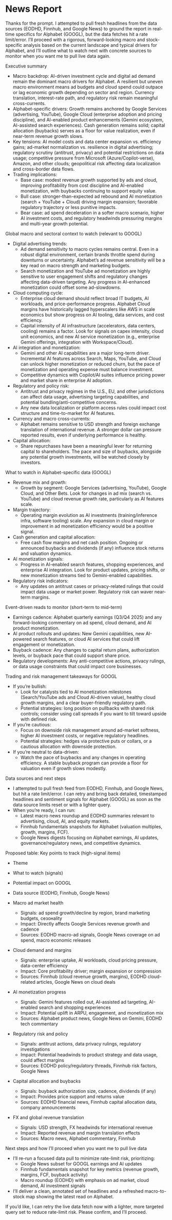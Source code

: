 # News Report

Thanks for the prompt. I attempted to pull fresh headlines from the data sources (EODHD, Finnhub, and Google News) to ground the report in real-time specifics for Alphabet (GOOGL), but the data fetches hit a rate limit/error. I’ll proceed with a rigorous, forward-looking macro and stock-specific analysis based on the current landscape and typical drivers for Alphabet, and I’ll outline what to watch next with concrete sources to monitor when you want me to pull live data again.

Executive summary
- Macro backdrop: AI-driven investment cycle and digital ad demand remain the dominant macro drivers for Alphabet. A resilient but uneven macro environment means ad budgets and cloud spend could outpace or lag economic growth depending on sector and region. Currency translation, interest-rate path, and regulatory risk remain meaningful cross-currents.
- Alphabet-specific drivers: Growth remains anchored by Google Services (advertising, YouTube), Google Cloud (enterprise adoption and pricing discipline), and AI-enabled product enhancements (Gemini ecosystem, AI-assisted search experiences). Cash generation remains solid; capital allocation (buybacks) serves as a floor for value realization, even if near-term revenue growth slows.
- Key tensions: AI model costs and data center expansion vs. efficiency gains; ad-market normalization vs. resilience in digital advertising; regulatory scrutiny (antitrust, privacy) and potential restrictions on data usage; competitive pressure from Microsoft (Azure/Copilot-verse), Amazon, and other clouds; geopolitical risk affecting data localization and cross-border data flows.
- Trading implications: 
  - Base case: modest revenue growth supported by ads and cloud, improving profitability from cost discipline and AI-enabled monetization, with buybacks continuing to support equity value.
  - Bull case: stronger-than-expected ad rebound and AI monetization (search + YouTube + Cloud) driving margin expansion; favorable regulatory trajectory or less punitive impacts.
  - Bear case: ad spend deceleration in a softer macro scenario, higher AI investment costs, and regulatory headwinds pressuring margins and multi-year growth potential.

Global macro and sectoral context to watch (relevant to GOOGL)
- Digital advertising trends:
  - Ad demand sensitivity to macro cycles remains central. Even in a robust digital environment, certain brands throttle spend during downturns or uncertainty. Alphabet’s ad revenue sensitivity will be a key read on macro strength and marketing budgets.
  - Search monetization and YouTube ad monetization are highly sensitive to user engagement shifts and regulatory changes affecting data-driven targeting. Any progress in AI-enhanced monetization could offset some ad-slowdowns.
- Cloud computing cycle:
  - Enterprise cloud demand should reflect broad IT budgets, AI workloads, and price-performance progress. Alphabet Cloud margins have historically lagged hyperscalers like AWS in scale economics but show progress on AI tooling, data services, and cost efficiency.
  - Capital intensity of AI infrastructure (accelerators, data centers, cooling) remains a factor. Look for signals on capex intensity, cloud unit economics, and new AI service monetization (e.g., enterprise Gemini offerings, integration with Workspace/Cloud).
- AI integration and monetization:
  - Gemini and other AI capabilities are a major long-term driver. Incremental AI features across Search, Maps, YouTube, and Cloud can unlock higher monetization or reduced churn, but the pace of monetization and operating expense must balance investment.
  - Competitive dynamics with Copilot/AI suites influence pricing power and market share in enterprise AI adoption.
- Regulatory and policy risk:
  - Antitrust and privacy regimes in the U.S., EU, and other jurisdictions can affect data usage, advertising targeting capabilities, and potential bundling/anti-competitive concerns.
  - Any new data localization or platform access rules could impact cost structure and time-to-market for AI features.
- Currency and macro cross-currents:
  - Alphabet remains sensitive to USD strength and foreign exchange translation of international revenue. A stronger dollar can pressure reported results, even if underlying performance is healthy.
- Capital allocation:
  - Share repurchases have been a meaningful lever for returning capital to shareholders. The pace and size of buybacks, alongside any potential growth investments, will be watched closely by investors.

What to watch in Alphabet-specific data (GOOGL)
- Revenue mix and growth: 
  - Growth by segment: Google Services (advertising, YouTube), Google Cloud, and Other Bets. Look for changes in ad mix (search vs. YouTube) and cloud revenue growth rate, particularly as AI features scale.
- Margin trajectory:
  - Operating margin evolution as AI investments (training/inference infra, software tooling) scale. Any expansion in cloud margin or improvement in ad monetization efficiency would be a positive signal.
- Cash generation and capital allocation:
  - Free cash flow margins and net cash position. Ongoing or announced buybacks and dividends (if any) influence stock returns and valuation dynamics.
- AI monetization signals:
  - Progress in AI-enabled search features, shopping experiences, and enterprise AI integration. Look for product updates, pricing shifts, or new monetization streams tied to Gemini-enabled capabilities.
- Regulatory risk indicators:
  - Any updates on antitrust cases or privacy-related rulings that could impact data usage or market power. Regulatory risk can waver near-term margins.

Event-driven reads to monitor (short-term to mid-term)
- Earnings cadence: Alphabet quarterly earnings (Q3/Q4 2025) and any forward-looking commentary on ad spend, cloud demand, and AI product monetization.
- AI product rollouts and updates: New Gemini capabilities, new AI-powered search features, or cloud AI services that could lift engagement or monetization.
- Buyback cadence: Any changes to capital return plans, authorization levels, or buyback pace that could support share price.
- Regulatory developments: Any anti-competitive actions, privacy rulings, or data usage constraints that could impact core businesses.

Trading and risk management takeaways for GOOGL
- If you’re bullish:
  - Look for catalysts tied to AI monetization milestones (Search/YouTube ads and Cloud AI-driven value), healthy cloud growth margins, and a clear buyer-friendly regulatory path.
  - Potential strategies: long position on pullbacks with shared risk controls; consider using call spreads if you want to tilt toward upside with defined risk.
- If you’re cautious:
  - Focus on downside risk management around ad-market softness, higher AI investment costs, or negative regulatory headlines.
  - Potential strategies: hedges via protective puts or collars, or a cautious allocation with downside protection.
- If you’re neutral to data-driven:
  - Watch the pace of buybacks and any changes in operating efficiency. A stable buyback program can provide a floor for valuation even if growth slows modestly.

Data sources and next steps
- I attempted to pull fresh feed from EODHD, Finnhub, and Google News, but hit a rate limit/error. I can retry and bring back detailed, timestamped headlines and sentiment signals for Alphabet (GOOGL) as soon as the data source limits reset or with a lighter query.
- When you’re ready, I can run:
  - Latest macro news roundup and EODHD summaries relevant to advertising, cloud, AI, and equity markets.
  - Finnhub fundamentals snapshots for Alphabet (valuation multiples, growth, margins, FCF).
  - Google News digests focusing on Alphabet earnings, AI updates, governance/regulatory news, and competitive dynamics.

Proposed table: Key points to track (high-signal items)
- Theme
- What to watch (signals)
- Potential impact on GOOGL
- Data source (EODHD, Finnhub, Google News)

- Macro ad market health
  - Signals: ad spend growth/decline by region, brand marketing budgets, сезонality
  - Impact: Directly affects Google Services revenue growth and cadence
  - Sources: EODHD macro-ad signals, Google News coverage on ad spend, macro economic releases

- Cloud demand and margins
  - Signals: enterprise uptake, AI workloads, cloud pricing pressure, data-center efficiency
  - Impact: Core profitability driver; margin expansion or compression
  - Sources: Finnhub (cloud revenue growth, margins), EODHD cloud-related articles, Google News on cloud deals

- AI monetization progress
  - Signals: Gemini features rolled out, AI-assisted ad targeting, AI-enabled search and shopping experiences
  - Impact: Potential uplift in ARPU, engagement, and monetization mix
  - Sources: Alphabet product news, Google News on Gemini, EODHD tech commentary

- Regulatory risk and policy
  - Signals: antitrust actions, data privacy rulings, regulatory investigations
  - Impact: Potential headwinds to product strategy and data usage, could affect margins
  - Sources: EODHD policy/regulatory threads, Finnhub risk factors, Google News

- Capital allocation and buybacks
  - Signals: buyback authorization size, cadence, dividends (if any)
  - Impact: Provides price support and returns value
  - Sources: EODHD financial news, Finnhub capital allocation data, company announcements

- FX and global revenue translation
  - Signals: USD strength, FX headwinds for international revenue
  - Impact: Reported revenue and margin translation effects
  - Sources: Macro news, Alphabet commentary, Finnhub

Next steps and how I’ll proceed when you want me to pull live data
- I’ll re-run a focused data pull to minimize rate-limit risk, prioritizing:
  - Google News subset for GOOGL earnings and AI updates
  - Finnhub fundamentals snapshot for key metrics (revenue growth, margins, FCF, buyback activity)
  - Macro roundup (EODHD) with emphasis on ad market, cloud demand, AI investment signals
- I’ll deliver a clean, annotated set of headlines and a refreshed macro-to-stock map showing the latest read on Alphabet.

If you’d like, I can retry the live data fetch now with a lighter, more targeted query set to reduce rate-limit risk. Please confirm, and I’ll proceed.
